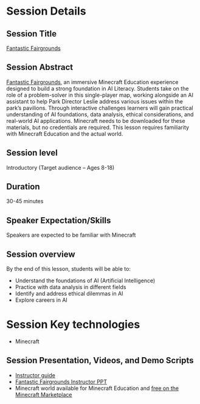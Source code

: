 # Session Details

## Session Title
[Fantastic Fairgrounds](https://aka.ms/AISkillsFest/FantasticFairgrounds?wt.mc_id=aiskillsfest_eventpage_general_wwl_edu)

## Session Abstract
[Fantastic Fairgrounds](https://aka.ms/AISkillsFest/FantasticFairgrounds?wt.mc_id=aiskillsfest_eventpage_general_wwl_edu), an immersive Minecraft Education experience designed to build a strong foundation in AI Literacy. Students take on the role of a problem-solver in this single-player map, working alongside an AI assistant to help Park Director Leslie address various issues within the park’s pavilions. Through interactive challenges learners will gain practical understanding of AI foundations, data analysis, ethical considerations, and real-world AI applications. Minecraft needs to be downloaded for these materials, but no credentials are required. This lesson requires familiarity with Minecraft Education and the actual world.

## Session level
Introductory (Target audience – Ages 8-18)

## Duration
30-45 minutes

## Speaker Expectation/Skills
Speakers are expected to be familiar with Minecraft

## Session overview
By the end of this lesson, students will be able to:
- Understand the foundations of AI (Artificial Intelligence)
- Practice with data analysis in different fields
- Identify and address ethical dilemmas in AI
- Explore careers in AI

# Session Key technologies
- Minecraft

## Session Presentation, Videos, and Demo Scripts
- [Instructor guide](https://aka.ms/FantasticFairgroundsEduGuide)
- [Fantastic Fairgrounds Instructor PPT](https://aka.ms/FantasticFairgroundsPPT)
- Minecraft world available for Minecraft Education and [free on the Minecraft Marketplace](https://www.minecraft.net/marketplace/pdp?id=d24d84a8-cf87-4919-a478-46b2d41a5126)
